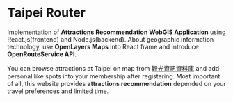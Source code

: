 # Taipei Router
Implementation of **Attractions Recommendation WebGIS Application** using React.js(frontend) and Node.js(backend).
About geographic information technology, use **OpenLayers Maps** into React frame and introduce **OpenRouteService API**.

You can browse attractions at Taipei on map from [觀光資訊資料庫](https://data.gov.tw/dataset/7777) and add personal like spots into your membership after registering.
Most important of all, this website provides **attractions recommendation** depended on your travel preferences and limited time.

